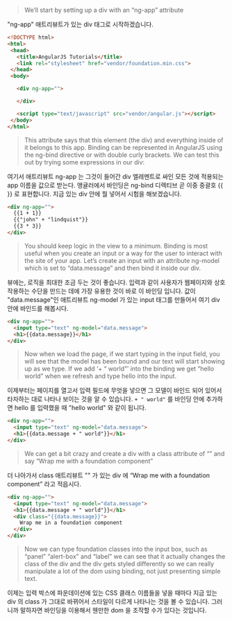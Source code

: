 > We’ll start by setting up a div with an “ng-app” attribute

"ng-app" 애트리뷰트가 있는 div 태그로 시작하겠습니다.

```html
<!DOCTYPE html>
<html>
 <head>
   <title>AngularJS Tutorials</title>
   <link rel="stylesheet" href="vendor/foundation.min.css">
 </head>
 <body>

   <div ng-app="">

   </div>

   <script type="text/javascript" src="vendor/angular.js"></script>
 </body>
</html>
```

> This attribute says that this element (the div) and everything inside of it belongs to this app. Binding can be represented in AngularJS using the ng-bind directive or with double curly brackets. We can test this out by trying some expressions in our div:

여기서 애트리뷰트 ng-app 는 그것이 들어간 div 엘레멘트로 싸인 모든 것에 적용되는 app 이름을 값으로 받는다. 앵귤러에서 바인딩은 ng-bind 디렉티브 곧 이중 중괄호 {{ }} 로 표현합니다. 지금 있는 div 안에 뭘 넣어서 시험을 해보겠습니다.


```html
<div ng-app="">
  {{1 + 1}}
  {{"john" + "lindquist"}}
  {{3 * 3}}
</div>
```

> You should keep logic in the view to a minimum. Binding is most useful when you create an input or a way for the user to interact with the site of your app. Let’s create an input with an attribute ng-model which is set to “data.message” and then bind it inside our div.

뷰에는, 로직을 최대한 조금 두는 것이 좋습니다. 입력과 같이 사용자가 웹페이지와 상호작용하는 수단을 만드는 데에 가장 유용한 것이 바로 이 바인딩 입니다. 값이 "data.message"인 애트리뷰트 ng-model 가 있는 input 태그를 만들어서 여기 div 안에 바인드를 해봅시다.

```html
<div ng-app="">
  <input type="text" ng-model="data.message">
  <h1>{{data.message}}</h1>
</div>
```

> Now when we load the page, if we start typing in the input field, you will see that the model has been bound and our text will start showing up as we type. If we add ‘+ “ world”’ into the binding we get “hello world” when we refresh and type hello into the input.

이제부터는 페이지를 열고서 입력 필드에 무엇을 넣으면 그 모델이 바인드 되어 있어서 타자하는 대로 나타나 보이는 것을 알 수 있습니다. `+ " world"` 를 바인딩 안에 추가하면 hello 를 입력했을 때 "hello world" 와 같이 됩니다.

```html
<div ng-app="">
  <input type="text" ng-model="data.message">
  <h1>{{data.message + " world"}}</h1>
</div>
```

> We can get a bit crazy and create a div with a class attribute of “” and say “Wrap me with a foundation component”

더 나아가서 class 애트리뷰트 "" 가 있는 div 에 “Wrap me with a foundation component” 라고 적읍시다. 

```html
<div ng-app="">
  <input type="text" ng-model="data.message">
  <h1>{{data.message + " world"}}</h1>
  <div class="{{data.message}}">
    Wrap me in a foundation component
  </div>
</div>
```

> Now we can type foundation classes into the input box, such as “panel” “alert-box” and “label” we can see that it actually changes the class of the div and the div gets styled differently so we can really manipulate a lot of the dom using binding, not just presenting simple text.

이제는 입력 박스에 파운데이션에 있는 CSS 클래스 이름들을 넣을 때마다 지금 있는 div 의 class 가 그대로 바뀌어서 스타일이 다르게 나타나는 것을 볼 수 있습니다. 그러니까 말하자면 바인딩을 이용해서 웬만한 dom 을 조작할 수가 있다는 것입니다.
